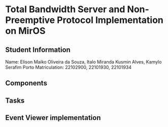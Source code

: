 # Total Bandwidth Server and Non-Preemptive Protocol Implementation on MirOS

## Student Information

Name: Elison Maiko Oliveira da Souza, Italo Miranda Kusmin Alves, Kamylo Serafim Porto
Matriculation: 22102900, 22101930, 22101934

## Components

## Tasks

## Event Viewer implementation
